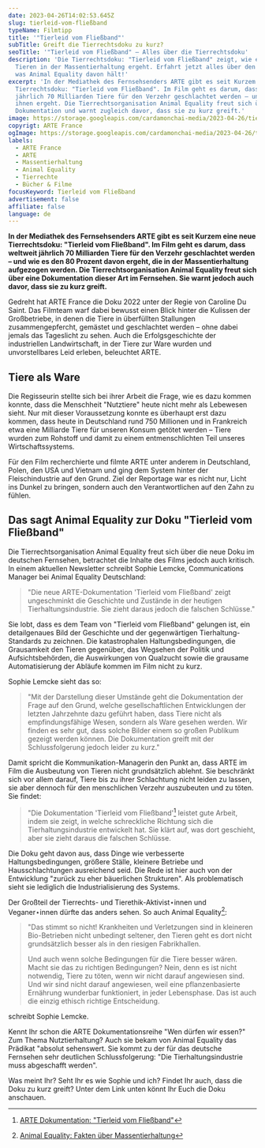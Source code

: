 ```yaml
---
date: 2023-04-26T14:02:53.645Z
slug: tierleid-vom-fließband
typeName: Filmtipp
title: '"Tierleid vom Fließband"'
subTitle: Greift die Tierrechtsdoku zu kurz?
seoTitle: '"Tierleid vom Fließband" – Alles über die Tierrechtsdoku'
description: 'Die Tierrechtsdoku: "Tierleid vom Fließband" zeigt, wie es den
  Tieren in der Massentierhaltung ergeht. Erfahrt jetzt alles über den Film und
  was Animal Equality davon hält!'
excerpt: 'In der Mediathek des Fernsehsenders ARTE gibt es seit Kurzem die
  Tierrechtsdoku: "Tierleid vom Fließband". Im Film geht es darum, dass weltweit
  jährlich 70 Milliarden Tiere für den Verzehr geschlachtet werden – und wie es
  ihnen ergeht. Die Tierrechtsorganisation Animal Equality freut sich über die
  Dokumentation und warnt zugleich davor, dass sie zu kurz greift.'
image: https://storage.googleapis.com/cardamonchai-media/2023-04-26/tierleid-vom-fliessband-arte-jpg-imagine-888888_9a9390_1024_768/640.webp
copyrigt: ARTE France
ogImage: https://storage.googleapis.com/cardamonchai-media/2023-04-26/tierleid-vom-fliessband-arte-og-jpg-imagine-888888_938c8a_1200_628/640.webp
labels:
  - ARTE France
  - ARTE
  - Massentierhaltung
  - Animal Equality
  - Tierrechte
  - Bücher & Filme
focusKeyword: Tierleid vom Fließband
advertisement: false
affiliate: false
language: de
---
```

**In der Mediathek des Fernsehsenders ARTE gibt es seit Kurzem eine neue Tierrechtsdoku: "Tierleid vom Fließband". Im Film geht es darum, dass weltweit jährlich 70 Milliarden Tiere für den Verzehr geschlachtet werden – und wie es den 80 Prozent davon ergeht, die in der Massentierhaltung aufgezogen werden. Die Tierrechtsorganisation Animal Equality freut sich über eine Dokumentation dieser Art im Fernsehen. Sie warnt jedoch auch davor, dass sie zu kurz greift.**

Gedreht hat ARTE France die Doku 2022 unter der Regie von Caroline Du Saint. Das Filmteam warf dabei bewusst einen Blick hinter die Kulissen der Großbetriebe, in denen die Tiere in überfüllten Stallungen zusammengepfercht, gemästet und geschlachtet werden – ohne dabei jemals das Tageslicht zu sehen. Auch die Erfolgsgeschichte der industriellen Landwirtschaft, in der Tiere zur Ware wurden und unvorstellbares Leid erleben, beleuchtet ARTE.

## Tiere als Ware

Die Regisseurin stellte sich bei ihrer Arbeit die Frage, wie es dazu kommen konnte, dass die Menschheit "Nutztiere" heute nicht mehr als Lebewesen sieht. Nur mit dieser Voraussetzung konnte es überhaupt erst dazu kommen, dass heute in Deutschland rund 750 Millionen und in Frankreich etwa eine Milliarde Tiere für unseren Konsum getötet werden – Tiere wurden  zum Rohstoff und damit zu einem entmenschlichten Teil unseres Wirtschaftssystems.

Für den Film recherchierte und filmte ARTE unter anderem in Deutschland, Polen, den USA und Vietnam und ging dem System hinter der Fleischindustrie auf den Grund. Ziel der Reportage war es nicht nur, Licht ins Dunkel zu bringen, sondern auch den Verantwortlichen auf den Zahn zu fühlen.

## Das sagt Animal Equality zur Doku "Tierleid vom Fließband"

Die Tierrechtsorganisation Animal Equality freut sich über die neue Doku im deutschen Fernsehen, betrachtet die Inhalte des Films jedoch auch kritisch. In einem aktuellen Newsletter schreibt Sophie Lemcke, Communications Manager bei Animal Equality Deutschland:

> "Die neue ARTE-Dokumentation 'Tierleid vom Fließband' zeigt ungeschminkt die Geschichte und Zustände in der heutigen Tierhaltungsindustrie. Sie zieht daraus jedoch die falschen Schlüsse."

Sie lobt, dass es dem Team von "Tierleid vom Fließband" gelungen ist, ein detailgenaues Bild der Geschichte und der gegenwärtigen Tierhaltung-Standards zu zeichnen. Die katastrophalen Haltungsbedingungen, die Grausamkeit den Tieren gegenüber, das Wegsehen der Politik und Aufsichtsbehörden, die Auswirkungen von Qualzucht sowie die grausame Automatisierung der Abläufe kommen im Film nicht zu kurz.

Sophie Lemcke sieht das so:

> "Mit der Darstellung dieser Umstände geht die Dokumentation der Frage auf den Grund, welche gesellschaftlichen Entwicklungen der letzten Jahrzehnte dazu geführt haben, dass Tiere nicht als empfindungsfähige Wesen, sondern als Ware gesehen werden. Wir finden es sehr gut, dass solche Bilder einem so großen Publikum gezeigt werden können. Die Dokumentation greift mit der Schlussfolgerung jedoch leider zu kurz."

Damit spricht die Kommunikation-Managerin den Punkt an, dass ARTE im Film die Ausbeutung von Tieren nicht grundsätzlich ablehnt. Sie beschränkt sich vor allem darauf, Tiere bis zu ihrer Schlachtung nicht leiden zu lassen, sie aber dennoch für den menschlichen Verzehr auszubeuten und zu töten. Sie findet:

> "Die Dokumentation 'Tierleid vom Fließband'[^1] leistet gute Arbeit, indem sie zeigt, in welche schreckliche Richtung sich die Tierhaltungsindustrie entwickelt hat. Sie klärt auf, was dort geschieht, aber sie zieht daraus die falschen Schlüsse.

Die Doku geht davon aus, dass Dinge wie verbesserte Haltungsbedingungen, größere Ställe, kleinere Betriebe und Hausschlachtungen ausreichend seid. Die Rede ist hier auch von der Entwicklung "zurück zu eher bäuerlichen Strukturen".  Als problematisch sieht sie lediglich die Industrialisierung des Systems.

Der Großteil der Tierrechts- und Tierethik-Aktivist⋆innen und Veganer⋆innen dürfte das anders sehen. So auch Animal Equality[^2]:

> "Das stimmt so nicht! Krankheiten und Verletzungen sind in kleineren Bio-Betrieben nicht unbedingt seltener, den Tieren geht es dort nicht grundsätzlich besser als in den riesigen Fabrikhallen.
> 
> Und auch wenn solche Bedingungen für die Tiere besser wären. Macht sie das zu richtigen Bedingungen? Nein, denn es ist nicht notwendig, Tiere zu töten, wenn wir nicht darauf angewiesen sind. Und wir sind nicht darauf angewiesen, weil eine pflanzenbasierte Ernährung wunderbar funktioniert, in jeder Lebensphase. Das ist auch die einzig ethisch richtige Entscheidung.

schreibt Sophie Lemcke.

Kennt Ihr schon die ARTE Dokumentationsreihe "Wen dürfen wir essen?" Zum Thema Nutztierhaltung? Auch sie bekam von Animal Equality das Prädikat "absolut sehenswert. Sie kommt zu der für das deutsche Fernsehen sehr deutlichen Schlussfolgerung: "Die Tierhaltungsindustrie muss abgeschafft werden".

Was meint Ihr? Seht Ihr es wie Sophie und ich? Findet Ihr auch, dass die Doku zu kurz greift? Unter dem Link unten könnt Ihr Euch die Doku anschauen.

[^1]: [ARTE Dokumentation: "Tierleid vom Fließband"](https://www.arte.tv/de/videos/103028-000-A/tierleid-vom-fliessband/)
[^2]: [Animal Equality: Fakten über Massentierhaltung](https://animalequality.de/blog/fakten-ueber-massentierhaltung-in-deutschland/)